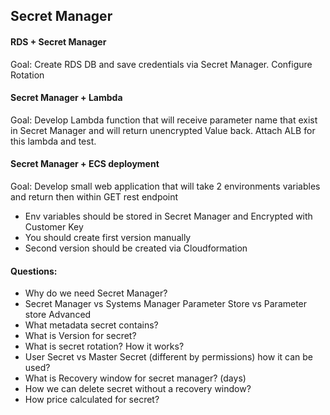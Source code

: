 ## Secret Manager

#### RDS + Secret Manager

Goal: Create RDS DB and save credentials via Secret Manager. Configure Rotation

#### Secret Manager + Lambda

Goal: Develop Lambda function that will receive parameter name that exist in Secret Manager and will return unencrypted
Value back. Attach ALB for this lambda and test.

#### Secret Manager + ECS deployment

Goal: Develop small web application that will take 2 environments variables and return then within GET rest endpoint

* Env variables should be stored in Secret Manager and Encrypted with Customer Key
* You should create first version manually
* Second version should be created via Cloudformation

#### Questions:

* Why do we need Secret Manager?
* Secret Manager vs Systems Manager Parameter Store vs Parameter store Advanced
* What metadata secret contains?
* What is Version for secret?
* What is secret rotation? How it works?
* User Secret vs Master Secret (different by permissions) how it can be used?
* What is Recovery window for secret manager? (days)
* How we can delete secret without a recovery window?
* How price calculated for secret?
